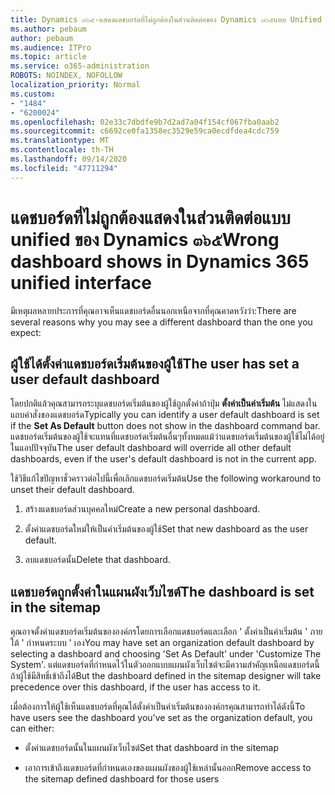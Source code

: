 ```yaml
---
title: Dynamics ๓๖๕-แสดงแดชบอร์ดที่ไม่ถูกต้องในส่วนติดต่อของ Dynamics ๓๖๕แบบ Unified
ms.author: pebaum
author: pebaum
ms.audience: ITPro
ms.topic: article
ms.service: o365-administration
ROBOTS: NOINDEX, NOFOLLOW
localization_priority: Normal
ms.custom:
- "1484"
- "6200024"
ms.openlocfilehash: 02e33c7dbdfe9b7d2ad7a04f154cf067fba0aab2
ms.sourcegitcommit: c6692ce0fa1358ec3529e59ca0ecdfdea4cdc759
ms.translationtype: MT
ms.contentlocale: th-TH
ms.lasthandoff: 09/14/2020
ms.locfileid: "47711294"
---
```

# <a name="wrong-dashboard-shows-in-dynamics-365-unified-interface"></a><span data-ttu-id="96a21-102">แดชบอร์ดที่ไม่ถูกต้องแสดงในส่วนติดต่อแบบ unified ของ Dynamics ๓๖๕</span><span class="sxs-lookup"><span data-stu-id="96a21-102">Wrong dashboard shows in Dynamics 365 unified interface</span></span>

<span data-ttu-id="96a21-103">มีเหตุผลหลายประการที่คุณอาจเห็นแดชบอร์ดอื่นนอกเหนือจากที่คุณคาดหวังว่า:</span><span class="sxs-lookup"><span data-stu-id="96a21-103">There are several reasons why you may see a different dashboard than the one you expect:</span></span>

## <a name="the-user-has-set-a-user-default-dashboard"></a><span data-ttu-id="96a21-104">ผู้ใช้ได้ตั้งค่าแดชบอร์ดเริ่มต้นของผู้ใช้</span><span class="sxs-lookup"><span data-stu-id="96a21-104">The user has set a user default dashboard</span></span> 

<span data-ttu-id="96a21-105">โดยปกติแล้วคุณสามารถระบุแดชบอร์ดเริ่มต้นของผู้ใช้ถูกตั้งค่าถ้าปุ่ม **ตั้งค่าเป็นค่าเริ่มต้น** ไม่แสดงในแถบคำสั่งของแดชบอร์ด</span><span class="sxs-lookup"><span data-stu-id="96a21-105">Typically you can identify a user default dashboard is set if the **Set As Default** button does not show in the dashboard command bar.</span></span> <span data-ttu-id="96a21-106">แดชบอร์ดเริ่มต้นของผู้ใช้จะแทนที่แดชบอร์ดเริ่มต้นอื่นๆทั้งหมดแม้ว่าแดชบอร์ดเริ่มต้นของผู้ใช้ไม่ได้อยู่ในแอปปัจจุบัน</span><span class="sxs-lookup"><span data-stu-id="96a21-106">The user default dashboard will override all other default dashboards, even if the user's default dashboard is not in the current app.</span></span>

<span data-ttu-id="96a21-107">ใช้วิธีแก้ไขปัญหาชั่วคราวต่อไปนี้เพื่อเลิกแดชบอร์ดเริ่มต้น</span><span class="sxs-lookup"><span data-stu-id="96a21-107">Use the following workaround to unset their default dashboard.</span></span>

1. <span data-ttu-id="96a21-108">สร้างแดชบอร์ดส่วนบุคคลใหม่</span><span class="sxs-lookup"><span data-stu-id="96a21-108">Create a new personal dashboard.</span></span>

2. <span data-ttu-id="96a21-109">ตั้งค่าแดชบอร์ดใหม่ให้เป็นค่าเริ่มต้นของผู้ใช้</span><span class="sxs-lookup"><span data-stu-id="96a21-109">Set that new dashboard as the user default.</span></span>

3. <span data-ttu-id="96a21-110">ลบแดชบอร์ดนั้น</span><span class="sxs-lookup"><span data-stu-id="96a21-110">Delete that dashboard.</span></span>

## <a name="the-dashboard-is-set-in-the-sitemap"></a><span data-ttu-id="96a21-111">แดชบอร์ดถูกตั้งค่าในแผนผังเว็บไซต์</span><span class="sxs-lookup"><span data-stu-id="96a21-111">The dashboard is set in the sitemap</span></span>

<span data-ttu-id="96a21-112">คุณอาจตั้งค่าแดชบอร์ดเริ่มต้นขององค์กรโดยการเลือกแดชบอร์ดและเลือก ' ตั้งค่าเป็นค่าเริ่มต้น ' ภายใต้ ' กำหนดระบบ ' เอง</span><span class="sxs-lookup"><span data-stu-id="96a21-112">You may have set an organization default dashboard by selecting a dashboard and choosing 'Set As Default' under 'Customize The System'.</span></span> <span data-ttu-id="96a21-113">แต่แดชบอร์ดที่กำหนดไว้ในตัวออกแบบแผนผังเว็บไซต์จะมีความสำคัญเหนือแดชบอร์ดนี้ถ้าผู้ใช้มีสิทธิ์เข้าถึงได้</span><span class="sxs-lookup"><span data-stu-id="96a21-113">But the dashboard defined in the sitemap designer will take precedence over this dashboard, if the user has access to it.</span></span>

<span data-ttu-id="96a21-114">เมื่อต้องการให้ผู้ใช้เห็นแดชบอร์ดที่คุณได้ตั้งค่าเป็นค่าเริ่มต้นขององค์กรคุณสามารถทำได้ดังนี้</span><span class="sxs-lookup"><span data-stu-id="96a21-114">To have users see the dashboard you've set as the organization default, you can either:</span></span>

* <span data-ttu-id="96a21-115">ตั้งค่าแดชบอร์ดนั้นในแผนผังเว็บไซต์</span><span class="sxs-lookup"><span data-stu-id="96a21-115">Set that dashboard in the sitemap</span></span>

* <span data-ttu-id="96a21-116">เอาการเข้าถึงแดชบอร์ดที่กำหนดเองของแผนผังของผู้ใช้เหล่านั้นออก</span><span class="sxs-lookup"><span data-stu-id="96a21-116">Remove access to the sitemap defined dashboard for those users</span></span>

